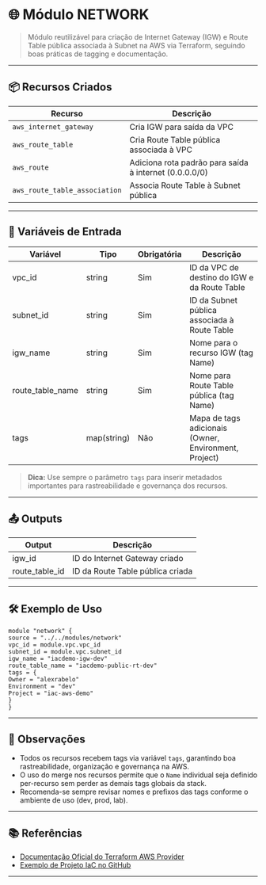 # 🌐 Módulo NETWORK

> Módulo reutilizável para criação de Internet Gateway (IGW) e Route Table pública associada à Subnet na AWS via Terraform, seguindo boas práticas de tagging e documentação.

---

## 📦 Recursos Criados

| Recurso                         | Descrição                                              |
| ------------------------------- | ------------------------------------------------------ |
| `aws_internet_gateway`           | Cria IGW para saída da VPC                             |
| `aws_route_table`                | Cria Route Table pública associada à VPC               |
| `aws_route`                      | Adiciona rota padrão para saída à internet (0.0.0.0/0) |
| `aws_route_table_association`    | Associa Route Table à Subnet pública                   |

---

## 🔑 Variáveis de Entrada

| Variável          | Tipo        | Obrigatória | Descrição                                               |
| ----------------- | ----------- | ----------- | --------------------------------------------------------|
| vpc_id            | string      | Sim         | ID da VPC de destino do IGW e da Route Table            |
| subnet_id         | string      | Sim         | ID da Subnet pública associada à Route Table             |
| igw_name          | string      | Sim         | Nome para o recurso IGW (tag Name)                       |
| route_table_name  | string      | Sim         | Nome para Route Table pública (tag Name)                 |
| tags              | map(string) | Não         | Mapa de tags adicionais (Owner, Environment, Project)    |

> **Dica:** Use sempre o parâmetro `tags` para inserir metadados importantes para rastreabilidade e governança dos recursos.

---

## 📤 Outputs

| Output            | Descrição                                   |
| ----------------- | ------------------------------------------- |
| igw_id            | ID do Internet Gateway criado               |
| route_table_id    | ID da Route Table pública criada            |

---

## 🛠️ Exemplo de Uso

```
module "network" {
source = "../../modules/network"
vpc_id = module.vpc.vpc_id
subnet_id = module.vpc.subnet_id
igw_name = "iacdemo-igw-dev"
route_table_name = "iacdemo-public-rt-dev"
tags = {
Owner = "alexrabelo"
Environment = "dev"
Project = "iac-aws-demo"
}
}
```

---

## 📝 Observações

- Todos os recursos recebem tags via variável `tags`, garantindo boa rastreabilidade, organização e governança na AWS.
- O uso do merge nos recursos permite que o `Name` individual seja definido per-recurso sem perder as demais tags globais da stack.
- Recomenda-se sempre revisar nomes e prefixos das tags conforme o ambiente de uso (dev, prod, lab).

---

## 📚 Referências

- [Documentação Oficial do Terraform AWS Provider](https://registry.terraform.io/providers/hashicorp/aws/latest/docs)
- [Exemplo de Projeto IaC no GitHub](https://github.com/AlexRabelo/iac-aws-terraform-demo)

---
